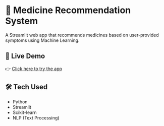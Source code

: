 # 💊 Medicine Recommendation System
A Streamlit web app that recommends medicines based on user-provided symptoms using Machine Learning.
## 🚀 Live Demo
👉 [Click here to try the app](https://medicine-recommendation-system-gpc6vvkhmzf2huq2lwfan.streamlit.app/)
## 🛠️ Tech Used
- Python  
- Streamlit  
- Scikit-learn  
- NLP (Text Processing)
